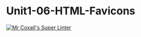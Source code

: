 # Unit1-06-HTML-Favicons

[![Mr Coxall's Super Linter](https://github.com/ICD2O-Digital-Tech-AtriSarker/Unit1-06-HTML-Favicons/actions/workflows/main.yml/badge.svg)](https://github.com/ICD2O-Digital-Tech-AtriSarker/Unit1-06-HTML-Favicons/actions/workflows/main.yml)
